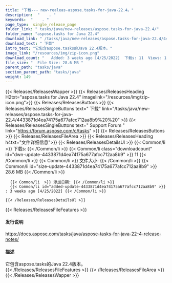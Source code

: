 ```yaml
---
title: "下载--- new-realeas-aspose.tasks-for-java-22.4。" 
description:  "    . " 
keywords:  "    . " 
page_type:  single_release_page
folder_link: " tasks/java/new-releases/aspose.tasks-for-java-22.4/"
folder_name: "aspose.tasks for Java 22.4"
download_link: " /tasks/java/new-releases/aspose.tasks-for-java-22.4/4433871d4ea74175a677afcc712aa8b9"
download_text: " 下载"
intro_text: "它包含aspose.tasks的Java 22.4版本。"
image_link: "/resources/img/zip-icon.png"
download_count: "   Added: 3 weeks ago [4/25/2022]  下载s: 11  Views: 14"
file_size: "  File Size: 28.6 MB "
parent_path: "tasks/java"
section_parent_path: "tasks/java"
weight: 149
---
```


{{< Releases/ReleasesWapper >}}
  {{< Releases/ReleasesHeading H2txt="aspose.tasks for Java 22.4" imagelink="/resources/img/zip-icon.png">}}
  {{< Releases/ReleasesButtons >}}
    {{< Releases/ReleasesSingleButtons text=" 下载" link="/tasks/java/new-releases/aspose.tasks-for-java-22.4/4433871d4ea74175a677afcc712aa8b9%20%20" >}}
    {{< Releases/ReleasesSingleButtons text=" Support Forum " link="https://forum.aspose.com/c/tasks" >}}
  {{< Releases/ReleasesButtons >}}
  {{< Releases/ReleasesFileArea >}}
    {{< Releases/ReleasesHeading h4txt="文件详细信息">}}
    {{< Releases/ReleasesDetailsUl >}}
            {{< Common/li  >}} 下载s: {{< /Common/li >}} 
      {{< Common/li class="downloadcount" id="dwn-update-4433871d4ea74175a677afcc712aa8b9" >}} 11 {{< /Common/li >}} 
      {{< Common/li  >}} 文件大小: {{< /Common/li >}} 
      {{< Common/li id="size-update-4433871d4ea74175a677afcc712aa8b9" >}} 28.6 MB {{< /Common/li >}} 


      {{< Common/li  >}} 添加日期: {{< /Common/li >}} 
      {{< Common/li id="added-update-4433871d4ea74175a677afcc712aa8b9" >}} : 3 weeks ago [4/25/2022] {{< /Common/li >}} 

    {{< /Releases/ReleasesDetailsUl >}}

  {{< Releases/ReleasesFileFeatures >}}
      <h4>发行说明</h4><div><a href="https://docs.aspose.com/tasks/java/aspose-tasks-for-java-22-4-release-notes/">https://docs.aspose.com/tasks/java/aspose-tasks-for-java-22-4-release-notes/</a></div><h4>描述</h4><div class="HTMLDescription">它包含aspose.tasks的Java 22.4版本。</div>
  {{< /Releases/ReleasesFileFeatures >}}
 {{< /Releases/ReleasesFileArea >}}
{{< /Releases/ReleasesWapper >}}



